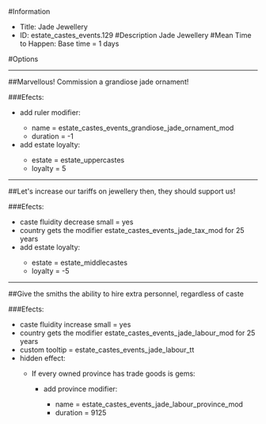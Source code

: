 #Information
 - Title: Jade Jewellery
 - ID: estate_castes_events.129
#Description
Jade Jewellery
#Mean Time to Happen:
Base time = 1 days

#Options

___
##Marvellous! Commission a grandiose jade ornament!

###Efects:<ul><li>add ruler modifier:</li><ul><li>name = estate_castes_events_grandiose_jade_ornament_mod</li><li>duration = -1</li></ul><li>add estate loyalty:</li><ul><li>estate = estate_uppercastes</li><li>loyalty = 5</li></ul></ul>

___
##Let's increase our tariffs on jewellery then, they should support us!

###Efects:<ul><li>caste fluidity decrease small = yes</li><li>country gets the modifier estate_castes_events_jade_tax_mod for 25 years</li><li>add estate loyalty:</li><ul><li>estate = estate_middlecastes</li><li>loyalty = -5</li></ul></ul>

___
##Give the smiths the ability to hire extra personnel, regardless of caste

###Efects:<ul><li>caste fluidity increase small = yes</li><li>country gets the modifier estate_castes_events_jade_labour_mod for 25 years</li><li>custom tooltip = estate_castes_events_jade_labour_tt</li><li>hidden effect:</li><ul><li>If every owned province has trade goods is gems:</li><ul><li>add province modifier:</li><ul><li>name = estate_castes_events_jade_labour_province_mod</li><li>duration = 9125</li></ul></ul></ul></ul>
